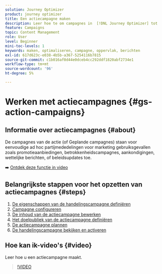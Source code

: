 ```yaml
---
solution: Journey Optimizer
product: journey optimizer
title: Een actiecampagne maken
description: Leer hoe te om campagnes in  [!DNL Journey Optimizer] tot stand te brengen.
feature: Campaigns
topic: Content Management
role: User
level: Beginner
mini-toc-levels: 1
keywords: maken, optimaliseren, campagne, oppervlak, berichten
exl-id: 617d623c-e038-4b5b-a367-5254116b7815
source-git-commit: c1b016af0d44e0dceb4cc292ddf1820abf2734e1
workflow-type: tm+mt
source-wordcount: '96'
ht-degree: 5%

---
```



# Werken met actiecampagnes {#gs-action-campaigns}

## Informatie over actiecampagnes {#about}

De campagnes van de actie (of Geplande campagnes) staan voor eenvoudige ad hoc partijmededelingen voor marketing gebruiksgevallen zoals promotieaanbiedingen, betrokkenheidscampagnes, aankondigingen, wettelijke berichten, of beleidsupdates toe.

➡️ [Ontdek deze functie in video](#video)

## Belangrijkste stappen voor het opzetten van actiecampagnes {#steps}

1. [De eigenschappen van de handelingscampagne definiëren](campaign-properties.md)
1. [Campagne configureren](campaign-action.md)
1. [De inhoud van de actiecampagne bewerken](campaign-content.md)
1. [Het doelpubliek van de actiecampagne definiëren](campaign-audience.md)
1. [De actiecampagne plannen](campaign-schedule.md)
1. [De handelingscampagne bekijken en activeren](review-activate-campaign.md)

## Hoe kan ik-video&#39;s {#video}

Leer hoe u een actiecampagne maakt.

>[!VIDEO](https://video.tv.adobe.com/v/346680?quality=12)
